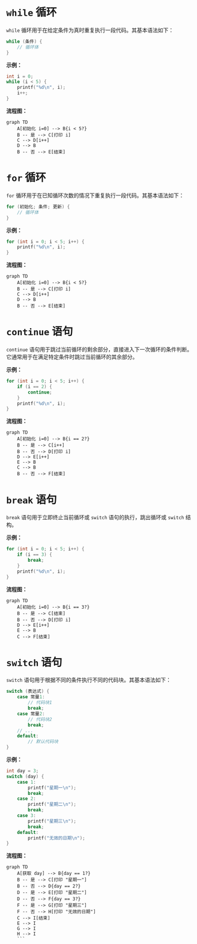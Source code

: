 # `while` 循环

`while` 循环用于在给定条件为真时重复执行一段代码。其基本语法如下：

```c
while (条件) {
    // 循环体
}
```

**示例：**

```c
int i = 0;
while (i < 5) {
    printf("%d\n", i);
    i++;
}
```

**流程图：**

```mermaid
graph TD
    A[初始化 i=0] --> B{i < 5?}
    B -- 是 --> C[打印 i]
    C --> D[i++]
    D --> B
    B -- 否 --> E[结束]
```

# `for` 循环

`for` 循环用于在已知循环次数的情况下重复执行一段代码。其基本语法如下：

```c
for (初始化; 条件; 更新) {
    // 循环体
}
```

**示例：**

```c
for (int i = 0; i < 5; i++) {
    printf("%d\n", i);
}
```

**流程图：**

```mermaid
graph TD
    A[初始化 i=0] --> B{i < 5?}
    B -- 是 --> C[打印 i]
    C --> D[i++]
    D --> B
    B -- 否 --> E[结束]
```

# `continue` 语句

`continue` 语句用于跳过当前循环的剩余部分，直接进入下一次循环的条件判断。它通常用于在满足特定条件时跳过当前循环的其余部分。

**示例：**

```c
for (int i = 0; i < 5; i++) {
    if (i == 2) {
        continue;
    }
    printf("%d\n", i);
}
```

**流程图：**

```mermaid
graph TD
    A[初始化 i=0] --> B{i == 2?}
    B -- 是 --> C[i++]
    B -- 否 --> D[打印 i]
    D --> E[i++]
    E --> B
    C --> B
    B -- 否 --> F[结束]
```

# `break` 语句

`break` 语句用于立即终止当前循环或 `switch` 语句的执行，跳出循环或 `switch` 结构。

**示例：**

```c
for (int i = 0; i < 5; i++) {
    if (i == 3) {
        break;
    }
    printf("%d\n", i);
}
```

**流程图：**

```mermaid
graph TD
    A[初始化 i=0] --> B{i == 3?}
    B -- 是 --> C[结束]
    B -- 否 --> D[打印 i]
    D --> E[i++]
    E --> B
    C --> F[结束]
```

# `switch` 语句

`switch` 语句用于根据不同的条件执行不同的代码块。其基本语法如下：

```c
switch (表达式) {
    case 常量1:
        // 代码块1
        break;
    case 常量2:
        // 代码块2
        break;
    // ...
    default:
        // 默认代码块
}
```

**示例：**

```c
int day = 3;
switch (day) {
    case 1:
        printf("星期一\n");
        break;
    case 2:
        printf("星期二\n");
        break;
    case 3:
        printf("星期三\n");
        break;
    default:
        printf("无效的日期\n");
}
```

**流程图：**

```mermaid
graph TD
    A[获取 day] --> B{day == 1?}
    B -- 是 --> C[打印 "星期一"]
    B -- 否 --> D{day == 2?}
    D -- 是 --> E[打印 "星期二"]
    D -- 否 --> F{day == 3?}
    F -- 是 --> G[打印 "星期三"]
    F -- 否 --> H[打印 "无效的日期"]
    C --> I[结束]
    E --> I
    G --> I
    H --> I
    ```
